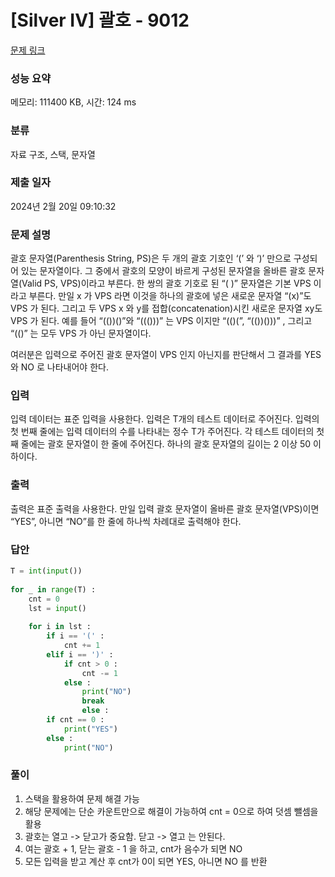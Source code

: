 # [Silver IV] 괄호 - 9012 

[문제 링크](https://www.acmicpc.net/problem/9012) 

### 성능 요약

메모리: 111400 KB, 시간: 124 ms

### 분류

자료 구조, 스택, 문자열

### 제출 일자

2024년 2월 20일 09:10:32

### 문제 설명

<p>괄호 문자열(Parenthesis String, PS)은 두 개의 괄호 기호인 ‘(’ 와 ‘)’ 만으로 구성되어 있는 문자열이다. 그 중에서 괄호의 모양이 바르게 구성된 문자열을 올바른 괄호 문자열(Valid PS, VPS)이라고 부른다. 한 쌍의 괄호 기호로 된 “( )” 문자열은 기본 VPS 이라고 부른다. 만일 x 가 VPS 라면 이것을 하나의 괄호에 넣은 새로운 문자열 “(x)”도 VPS 가 된다. 그리고 두 VPS x 와 y를 접합(concatenation)시킨 새로운 문자열 xy도 VPS 가 된다. 예를 들어 “(())()”와 “((()))” 는 VPS 이지만 “(()(”, “(())()))” , 그리고 “(()” 는 모두 VPS 가 아닌 문자열이다. </p>

<p>여러분은 입력으로 주어진 괄호 문자열이 VPS 인지 아닌지를 판단해서 그 결과를 YES 와 NO 로 나타내어야 한다. </p>

### 입력 

 <p>입력 데이터는 표준 입력을 사용한다. 입력은 T개의 테스트 데이터로 주어진다. 입력의 첫 번째 줄에는 입력 데이터의 수를 나타내는 정수 T가 주어진다. 각 테스트 데이터의 첫째 줄에는 괄호 문자열이 한 줄에 주어진다. 하나의 괄호 문자열의 길이는 2 이상 50 이하이다. </p>

### 출력 

 <p>출력은 표준 출력을 사용한다. 만일 입력 괄호 문자열이 올바른 괄호 문자열(VPS)이면 “YES”, 아니면 “NO”를 한 줄에 하나씩 차례대로 출력해야 한다. </p>

### 답안
```python
T = int(input())  
  
for _ in range(T) :  
    cnt = 0  
    lst = input()  
      
    for i in lst :  
        if i == '(' :  
            cnt += 1  
        elif i == ')' :  
            if cnt > 0 :  
                cnt -= 1  
            else :  
                print("NO")  
                break  
                else :  
        if cnt == 0 :  
            print("YES")  
        else :  
            print("NO")
```

### 풀이

1. 스택을 활용하여 문제 해결 가능
2. 해당 문제에는 단순 카운트만으로 해결이 가능하여 cnt = 0으로 하여 덧셈 뺄셈을 활용
3. 괄호는 열고 -> 닫고가 중요함. 닫고 -> 열고 는 안된다.
4. 여는 괄호 + 1, 닫는 괄호 - 1 을 하고, cnt가 음수가 되면 NO
5. 모든 입력을 받고 계산 후 cnt가 0이 되면 YES, 아니면 NO 를 반환